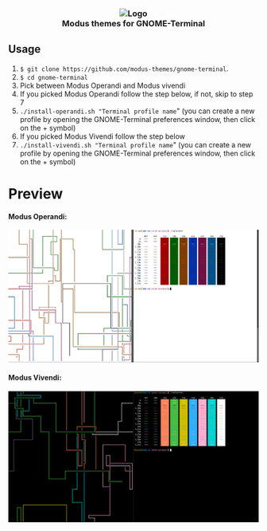 <h3 align="center">
	<img src="https://raw.githubusercontent.com/modus-themes/modus-themes/main/assets/logo.png" width="80" alt="Logo"/><br/>
	Modus themes for GNOME-Terminal
</h3>

## Usage

1. `$ git clone https://github.com/modus-themes/gnome-terminal`.
2. `$ cd gnome-terminal`
3. Pick between Modus Operandi and Modus vivendi
4. If you picked Modus Operandi follow the step below, if not, skip to step 7
5. `./install-operandi.sh "Terminal profile name`" (you can create a new profile by opening the GNOME-Terminal preferences window, then click on the + symbol)
6. If you picked Modus Vivendi follow the step below
7. `./install-vivendi.sh "Terminal profile name`" (you can create a new profile by opening the GNOME-Terminal preferences window, then click on the + symbol)

# Preview
<h4> Modus Operandi: </h4>

![GNOME-Terminal Modus Operandi theme](assets/modus-operandi.png)

<h4> Modus Vivendi: </h4>

![GNOME-Terminal Modus Vivendi theme](assets/modus-vivendi.png)
